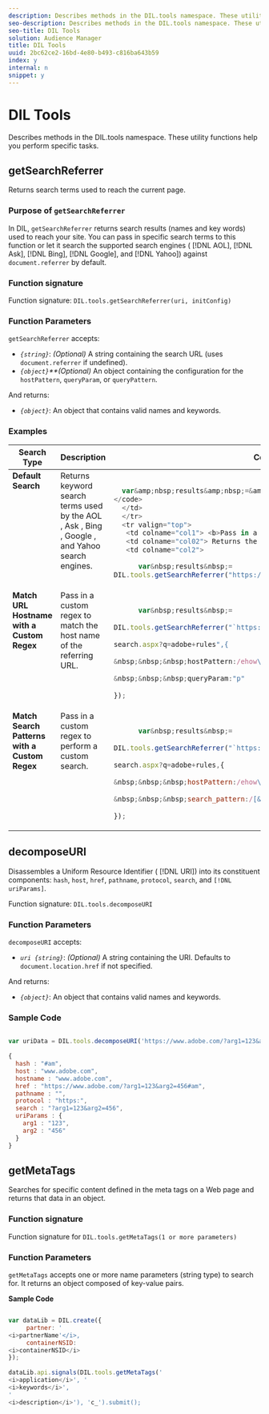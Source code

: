 ```yaml
---
description: Describes methods in the DIL.tools namespace. These utility functions help you perform specific tasks.
seo-description: Describes methods in the DIL.tools namespace. These utility functions help you perform specific tasks.
seo-title: DIL Tools
solution: Audience Manager
title: DIL Tools
uuid: 2bc62ce2-16bd-4e80-b493-c816ba643b59
index: y
internal: n
snippet: y
---
```


# DIL Tools

Describes methods in the DIL.tools namespace. These utility functions help you perform specific tasks.

<!-- 

c_dil_functions.xml

 -->

## getSearchReferrer

Returns search terms used to reach the current page.

<!-- 

r_dil_get_search_referrer.xml

 -->

### Purpose of `getSearchReferrer`

In DIL, `getSearchReferrer` returns search results (names and key words) used to reach your site. You can pass in specific search terms to this function or let it search the supported search engines ( [!DNL AOL], [!DNL Ask], [!DNL Bing], [!DNL Google], and [!DNL Yahoo]) against `document.referrer` by default. 

### Function signature

Function signature: `DIL.tools.getSearchReferrer(uri, initConfig)`

### Function Parameters

`getSearchReferrer` accepts:

* *`{string}`*: *(Optional)* A string containing the search URL (uses `document.referrer` if undefined). 
* *`{object}`**(Optional)* An object containing the configuration for the `hostPattern`, `queryParam`, or `queryPattern`.

And returns:

* *`{object}`*: An object that contains valid names and keywords.

### Examples

<table id="table_D035276601EC428295E4D619F05BB8D0"> 
 <thead> 
  <tr> 
   <th colname="col1" class="entry"> Search Type </th> 
   <th colname="col02" class="entry"> Description </th> 
   <th colname="col2" class="entry"> Code Sample </th> 
  </tr> 
 </thead>
 <tbody> 
  <tr valign="top"> 
   <td colname="col1"> <b>Default Search</b> </td> 
   <td colname="col02"> Returns keyword search terms used by the <span class="keyword"> AOL </span>, <span class="keyword"> Ask </span>, <span class="keyword"> Bing </span>, <span class="keyword"> Google </span>, and <span class="keyword"> Yahoo </span> search engines. </td> 
   <td colname="col2"> 

```javascript

  var&amp;nbsp;results&amp;nbsp;=&amp;nbsp;DIL.tools.getSearchReferrer(); 
</code>
  </td>
  </tr> 
  <tr valign="top"> 
   <td colname="col1"> <b>Pass in a Custom URL</b> </td> 
   <td colname="col02"> Returns the search referrer based on a custom URL. </td> 
   <td colname="col2"> 

      var&nbsp;results&nbsp;= 
DIL.tools.getSearchReferrer("https://www.ehow.com/search.aspx?q=adobe+rules");

```

</td> 
  </tr> 
  <tr valign="top"> 
   <td colname="col1"> <b>Match URL Hostname with a Custom Regex</b> </td> 
   <td colname="col02"> Pass in a custom regex to match the host name of the referring URL. </td> 
   <td colname="col2"> 

```javascript

      var&nbsp;results&nbsp;= 
     
DIL.tools.getSearchReferrer("`https://www.ehow.com/` 
     
search.aspx?q=adobe+rules",{ 
     
&nbsp;&nbsp;&nbsp;hostPattern:/ehow\./, 
     
&nbsp;&nbsp;&nbsp;queryParam:"p" 
     
}); 

```

  </td></tr> 
  <tr valign="top"> 
   <td colname="col1"> <b>Match Search Patterns with a Custom Regex</b> </td> 
   <td colname="col02"> Pass in a custom regex to perform a custom search. </td> 
   <td colname="col2"> 

```javascript

      var&nbsp;results&nbsp;= 
     
DIL.tools.getSearchReferrer("`https://www.ehow.com/`
     
search.aspx?q=adobe+rules,{ 
     
&nbsp;&nbsp;&nbsp;hostPattern:/ehow\./, 
     
&nbsp;&nbsp;&nbsp;search_pattern:/[&amp;\?]p=([^&amp;]+/ 
     
});

```

 </td> 
  </tr> 
 </tbody> 
</table>

## decomposeURI

Disassembles a Uniform Resource Identifier ( [!DNL URI]) into its constituent components: `hash`, `host`, `href`, `pathname`, `protocol`, `search`, and `[!DNL uriParams]`.

<!-- 

r_dil_decompose.xml

 -->

Function signature: `DIL.tools.decomposeURI`

### Function Parameters

`decomposeURI` accepts:

* *`uri {string}`*: *(Optional)* A string containing the URI. Defaults to `document.location.href` if not specified.

And returns:

* *`{object}`*: An object that contains valid names and keywords.

### Sample Code

```javascript

var uriData = DIL.tools.decomposeURI('https://www.adobe.com/?arg1=123&arg2=456#am'); 
  
{ 
  hash : "#am", 
  host : "www.adobe.com", 
  hostname : "www.adobe.com", 
  href : "https://www.adobe.com/?arg1=123&arg2=456#am", 
  pathname : "", 
  protocol : "https:", 
  search : "?arg1=123&arg2=456", 
  uriParams : { 
    arg1 : "123", 
    arg2 : "456" 
  } 
}
```

## getMetaTags

Searches for specific content defined in the meta tags on a Web page and returns that data in an object.

<!-- 

r_dil_get_metatags.xml

 -->

### Function signature

Function signature for `DIL.tools.getMetaTags(1 or more parameters)`

### Function Parameters

`getMetaTags` accepts one or more name parameters (string type) to search for. It returns an object composed of key-value pairs.

**Sample Code** 

```javascript

var dataLib = DIL.create({ 
     partner: ' 
<i>partnerName'</i>, 
     containerNSID:  
<i>containerNSID</i> 
}); 
 
dataLib.api.signals(DIL.tools.getMetaTags(' 
<i>application</i>', ' 
<i>keywords</i>', 
' 
<i>description</i>'), 'c_').submit();

```